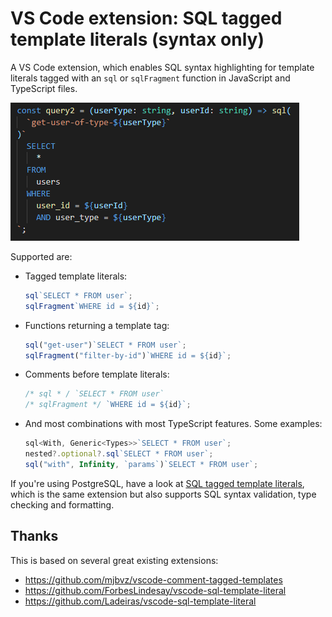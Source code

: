# VS Code extension: SQL tagged template literals (syntax only)

A VS Code extension, which enables SQL syntax highlighting for template literals tagged with an `sql` or `sqlFragment` function in JavaScript and TypeScript files.

![Image of code snippet showing SQL syntax highlighting](../docs/preview.png)

Supported are:

- Tagged template literals:

  ```ts
  sql`SELECT * FROM user`;
  sqlFragment`WHERE id = ${id}`;
  ```

- Functions returning a template tag:

  ```ts
  sql("get-user")`SELECT * FROM user`;
  sqlFragment("filter-by-id")`WHERE id = ${id}`;
  ```

- Comments before template literals:

  ```ts
  /* sql * / `SELECT * FROM user`
  /* sqlFragment */ `WHERE id = ${id}`;
  ```

- And most combinations with most TypeScript features. Some examples:

  ```ts
  sql<With, Generic<Types>>`SELECT * FROM user`;
  nested?.optional?.sql`SELECT * FROM user`;
  sql("with", Infinity, `params`)`SELECT * FROM user`;
  ```

If you're using PostgreSQL, have a look at [SQL tagged template literals](https://marketplace.visualstudio.com/items?itemName=frigus02.vscode-sql-tagged-template-literals), which is the same extension but also supports SQL syntax validation, type checking and formatting.

## Thanks

This is based on several great existing extensions:

- https://github.com/mjbvz/vscode-comment-tagged-templates
- https://github.com/ForbesLindesay/vscode-sql-template-literal
- https://github.com/Ladeiras/vscode-sql-template-literal
